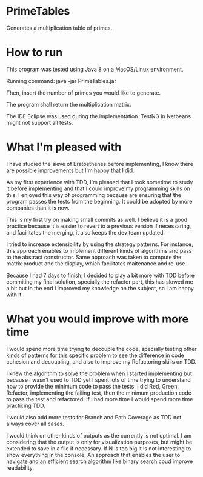 # PrimeTables
Generates a multiplication table of primes.

# How to run

This program was tested using Java 8 on a MacOS/Linux environment.

Running command: java -jar PrimeTables.jar

Then, insert the number of primes you would like to generate.

The program shall return the multiplication matrix.

The IDE Eclipse was used during the implementation. TestNG in Netbeans might not support all tests.

# What I'm pleased with

I have studied the sieve of Eratosthenes before implementing, I know there are possible improvements but I'm happy that I did.

As my first experience with TDD, I'm pleased that I took sometime to study it before implementing and that I could improve my programming skills on this. I enjoyed this way of programming because are ensuring that the program passes the tests from the beginning. It could be adopted by more companies than it is now.

This is my first try on making small commits as well. I believe it is a good practice because it is easier to revert to a previous version if necessaring, and facilitates the merging, it also keeps the dev team updated.

I tried to increase extensibility by using the strategy patterns. For instance, this approach enables to implement different kinds of algorithms and pass to the abstract constructor. Same approach was taken to compute the matrix product and the display, which facilitates maitenance and re-use.

Because I had 7 days to finish, I decided to play a bit more with TDD before commiting my final solution, specially the refactor part, this has slowed me a bit but in the end I improved my knowledge on the subject, so I am happy with it.

# What you would improve with more time

I would spend more time trying to decouple the code, specially testing other kinds of patterns for this specific problem to see the difference in code cohesion and decoupling, and also to improve my Refactoring skills on TDD.

I knew the algorithm to solve the problem when I started implementing but because I wasn't used to TDD yet I spent lots of time trying to understand how to provide the minimum code to pass the tests. I did Red, Green, Refactor, implementing the failing test, then the minimum production code to pass the test and refactored. If I had more time I would spend more time practicing TDD.

I would also add more tests for Branch and Path Coverage as TDD not always cover all cases.

I would think on other kinds of outputs as the currently is not optimal. I am considering that the output is only for visualization purposes, but might be extended to save in a file if necessary. If N is too big it is not interesting to show everything in the console. An approach that enables the user to navigate and an efficient search algorithm like binary search coud improve readability.
